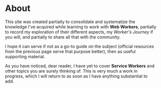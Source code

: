 # About

This site was created partially to consolidate and systematize the knowledge I've acquired while learning to work with **Web Workers**, partially to record my exploration of their different aspects, my *Worker's Journey* if you will, and partially to share all that with the community.

I hope it can serve if not as a go-to guide on the subject (official resources from the previous page serve that purpose better), then as useful supporting material.

As you have noticed, dear reader, I have yet to cover **Service Workers** and other topics you are surely thinking of. This is very much a work in progress, which I will return to as soon as I have anything substantial to add.

